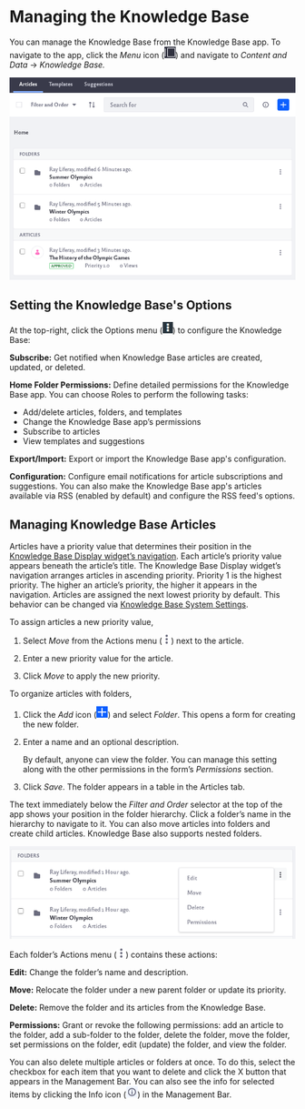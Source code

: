 # Managing the Knowledge Base

You can manage the Knowledge Base from the Knowledge Base app. To navigate to the app, click the _Menu_ icon (![Menu icon](../../images/icon-menu.png)) and navigate to *Content and Data* &rarr; *Knowledge Base.*

![From the app you can manage Knowledge Base articles, templates, and suggestions](./managing-the-knowledge-base/images/01.png)

## Setting the Knowledge Base's Options

   At the top-right, click the Options menu (![Options icon](../../images/icon-options.png)) to configure the Knowledge Base: 

**Subscribe:** Get notified when Knowledge Base articles are created, updated, or deleted.

**Home Folder Permissions:** Define detailed permissions for the Knowledge Base app. You can choose Roles to perform the following tasks:

* Add/delete articles, folders, and templates
* Change the Knowledge Base app’s permissions
* Subscribe to articles
* View templates and suggestions

**Export/Import:** Export or import the Knowledge Base app's configuration.

**Configuration:** Configure email notifications for article subscriptions and suggestions. You can also make the Knowledge Base app's articles available via RSS (enabled by default) and configure the RSS feed's options.

## Managing Knowledge Base Articles

Articles have a priority value that determines their position in the [Knowledge Base Display widget’s navigation](knowledge-base-display-widget.md). Each article’s priority value appears beneath the article’s title. The Knowledge Base Display widget’s navigation arranges articles in ascending priority. Priority 1 is the highest priority. The higher an article’s priority, the higher it appears in the navigation. Articles are assigned the next lowest priority by default. This behavior can be changed via [Knowledge Base System Settings](knowledge-base-system-settings.md).

To assign articles a new priority value, 

1. Select *Move* from the Actions menu (![Actions icon](../../images/icon-actions.png)) next to the article.

1. Enter a new priority value for the article.

1. Click *Move* to apply the new priority.

To organize articles with folders,

1. Click the _Add_ icon (![Add icon](../../images/icon-add.png)) and select *Folder*. This opens a form for creating the new folder.

1. Enter a name and an optional description.

   By default, anyone can view the folder. You can manage this setting along with the other permissions in the form’s *Permissions* section.

1. Click *Save*. The folder appears in a table in the Articles tab.

The text immediately below the *Filter and Order* selector at the top of the app shows your position in the folder hierarchy. Click a folder’s name in the hierarchy to navigate to it. You can also move articles into folders and create child articles. Knowledge Base also supports nested folders.

![Click the action menu of a folder for different options.](./managing-the-knowledge-base/images/03.png)

Each folder’s Actions menu (![Actions icon](../../images/icon-actions.png)) contains these actions:

**Edit:** Change the folder’s name and description.

**Move:** Relocate the folder under a new parent folder or update its priority.

**Delete:** Remove the folder and its articles from the Knowledge Base.

**Permissions:** Grant or revoke the following permissions: add an article to the folder, add a sub-folder to the folder, delete the folder, move the folder, set permissions on the folder, edit (update) the folder, and view the folder.

You can also delete multiple articles or folders at once. To do this, select the checkbox for each item that you want to delete and click the X button that appears in the Management Bar. You can also see the info for selected items by clicking the Info icon (![Info icon](../../images/icon-information.png)) in the Management Bar.
